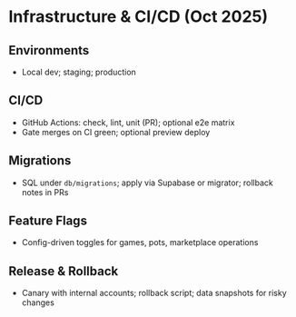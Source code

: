 # Infrastructure & CI/CD (Oct 2025)

## Environments

- Local dev; staging; production

## CI/CD

- GitHub Actions: check, lint, unit (PR); optional e2e matrix
- Gate merges on CI green; optional preview deploy

## Migrations

- SQL under `db/migrations`; apply via Supabase or migrator; rollback notes in PRs

## Feature Flags

- Config-driven toggles for games, pots, marketplace operations

## Release & Rollback

- Canary with internal accounts; rollback script; data snapshots for risky changes
